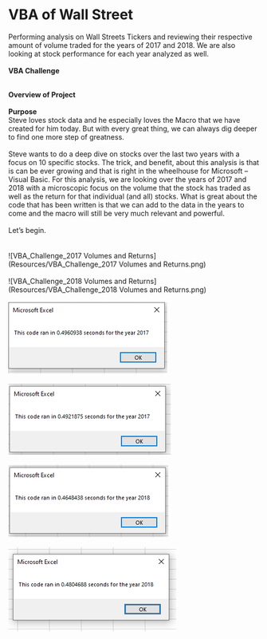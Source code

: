 # VBA of Wall Street<br>
Performing analysis on Wall Streets Tickers and reviewing their respective amount of volume traded for the years of 2017 and 2018.  We are also looking at stock performance for each year analyzed as well.<br>
<br>
**VBA Challenge<br><br>**

**Overview of Project<br><br>**
**Purpose<br>**
Steve loves stock data and he especially loves the Macro that we have created for him today.  But with every great thing, we can always dig deeper to find one more step of greatness.<br>
<br>
Steve wants to do a deep dive on stocks over the last two years with a focus on 10 specific stocks.  The trick, and benefit, about this analysis is that is can be ever growing and that is right in the wheelhouse for Microsoft – Visual Basic.  For this analysis, we are looking over the years of 2017 and 2018 with a microscopic focus on the volume that the stock has traded as well as the return for that individual (and all) stocks.  What is great about the code that has been written is that we can add to the data in the years to come and the macro will still be very much relevant and powerful.<br>
<br>
Let’s begin.<br><br>
<br>
![VBA_Challenge_2017 Volumes and Returns](Resources/VBA_Challenge_2017 Volumes and Returns.png)<br>
<br>
![VBA_Challenge_2018 Volumes and Returns](Resources/VBA_Challenge_2018 Volumes and Returns.png)<br>
<br>
![VBA_Challenge_2017](Resources/VBA_Challenge_2017.png)<br>
<br>
![VBA_Challenge_2017_Original](Resources/VBA_Challenge_2017_Original.png)<br>
<br>
![VBA_Challenge_2018](Resources/VBA_Challenge_2018.png)<br>
<br>
![VBA_Challenge_2018_Original](Resources/VBA_Challenge_2018_Original.png)<br>
<br>
